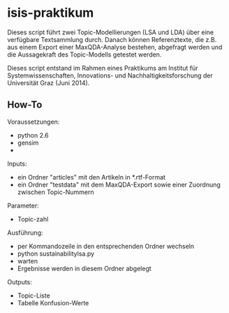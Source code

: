 isis-praktikum
==============

Dieses script führt zwei Topic-Modellierungen (LSA und LDA) über eine verfügbare Textsammlung durch.
Danach können Referenztexte, die z.B. aus einem Export einer MaxQDA-Analyse bestehen, abgefragt werden und die Aussagekraft des Topic-Modells getestet werden.

Dieses script entstand im Rahmen eines Praktikums am Institut für Systemwissenschaften, Innovations- und Nachhaltigkeitsforschung der Universität Graz (Juni 2014).


How-To
------

Voraussetzungen:
- python 2.6
- gensim
- 

Inputs:
- ein Ordner "articles" mit den Artikeln in *.rtf-Format
- ein Ordner "testdata" mit dem MaxQDA-Export sowie einer Zuordnung zwischen Topic-Nummern

Parameter:
- Topic-zahl

Ausführung:
- per Kommandozeile in den entsprechenden Ordner wechseln
- python sustainabilitylsa.py
- warten
- Ergebnisse werden in diesem Ordner abgelegt

Outputs:
- Topic-Liste
- Tabelle Konfusion-Werte